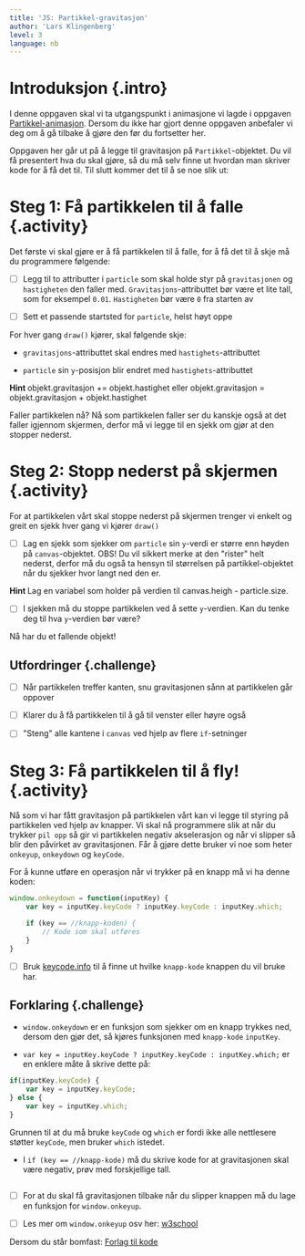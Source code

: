 ```yaml
---
title: 'JS: Partikkel-gravitasjon'
author: 'Lars Klingenberg'
level: 3
language: nb
---
```



# Introduksjon {.intro}

I denne oppgaven skal vi ta utgangspunkt i animasjone vi lagde i oppgaven
[Partikkel-animasjon](../partikkel_animasjon/partikkel_animasjon.html). Dersom
du ikke har gjort denne oppgaven anbefaler vi deg om å gå tilbake å gjøre den
før du fortsetter her.

Oppgaven her går ut på å legge til gravitasjon på `Partikkel`-objektet. Du vil
få presentert hva du skal gjøre, så du må selv finne ut hvordan man skriver kode
for å få det til. Til slutt kommer det til å se noe slik ut:

<script>


        var canvas, ctx;

        var particle = {
            x: 125,
            y: 0,
            gravity: 0.05,
            gravitySpeed: 0,
            size: 10

        };

        window.onload = function() {
            canvas = document.getElementById("canvas");
            ctx = canvas.getContext("2d");
            setInterval(draw, 30);
        };


        function draw() {
            ctx.clearRect(0,0,250,250);

            ctx.fillStyle = 'red';
            ctx.fillRect(particle.x, particle.y,particle.size,particle.size);

            particle.gravitySpeed += particle.gravity;
            particle.y += particle.gravitySpeed;

            kant = canvas.height - particle.size;
            if(particle.y > kant){
                particle.y = kant;
                particle.gravitySpeed = 0;

                setTimeout(function() { particle.y = 0; }, 2000);
            }

        }

</script>

<canvas id="canvas" width="250" height="250"></canvas>


# Steg 1: Få partikkelen til å falle {.activity}

Det første vi skal gjøre er å få partikkelen til å falle, for å få det til å
skje må du programmere følgende:

- [ ] Legg til to attributter i `particle` som skal holde styr på
      `gravitasjonen` og `hastigheten` den faller med.
      `Gravitasjons`-attributtet bør være et lite tall, som for eksempel `0.01`.
      `Hastigheten` bør være `0` fra starten av

- [ ] Sett et passende startsted for `particle`, helst høyt oppe

For hver gang `draw()` kjører, skal følgende skje:

- `gravitasjons`-attributtet skal endres med `hastighets`-attributtet

- `particle` sin `y`-posisjon blir endret med `hastighets`-attributtet

<toggle>
    <strong> Hint </strong>
    <hide>
    objekt.gravitasjon += objekt.hastighet eller objekt.gravitasjon = objekt.gravitasjon + objekt.hastighet
    </hide>
</toggle>

Faller partikkelen nå? Nå som partikkelen faller ser du kanskje også at det
faller igjennom skjermen, derfor må vi legge til en sjekk om gjør at den stopper
nederst.


# Steg 2: Stopp nederst på skjermen {.activity}

For at partikkelen vårt skal stoppe nederst på skjermen trenger vi enkelt og
greit en sjekk hver gang vi kjører `draw()`

- [ ] Lag en sjekk som sjekker om `particle` sin `y`-verdi er større enn høyden
  på `canvas`-objektet. OBS! Du vil sikkert merke at den "rister" helt nederst,
  derfor må du også ta hensyn til størrelsen på partikkel-objektet når du
  sjekker hvor langt ned den er.

<toggle>
    <strong> Hint </strong>
    <hide>
    Lag en variabel som holder på verdien til canvas.heigh - particle.size.
    </hide>
</toggle>

- [ ] I sjekken må du stoppe partikkelen ved å sette `y`-verdien. Kan du tenke
      deg til hva `y`-verdien bør være?

Nå har du et fallende objekt!

## Utfordringer {.challenge}

- [ ] Når partikkelen treffer kanten, snu gravitasjonen sånn at partikkelen går
      oppover

- [ ] Klarer du å få partikkelen til å gå til venster eller høyre også

- [ ] "Steng" alle kantene i `canvas` ved hjelp av flere `if`-setninger


# Steg 3: Få partikkelen til å fly! {.activity}

Nå som vi har fått gravitasjon på partikkelen vårt kan vi legge til styring på
partikkelen ved hjelp av knapper. Vi skal nå programmere slik at når du trykker
`pil opp` så gir vi partikkelen negativ akselerasjon og når vi slipper så blir
den påvirket av gravitasjonen. Får å gjøre dette bruker vi noe som heter
`onkeyup`, `onkeydown` og `keyCode`.

For å kunne utføre en operasjon når vi trykker på en knapp må vi ha denne koden:

```js
window.onkeydown = function(inputKey) {
    var key = inputKey.keyCode ? inputKey.keyCode : inputKey.which;

    if (key == //knapp-koden) {
        // Kode som skal utføres
    }
}
```

- [ ] Bruk [keycode.info](http://keycode.info) til å finne ut hvilke
      `knapp-kode` knappen du vil bruke har.

## Forklaring {.challenge}

- `window.onkeydown` er en funksjon som sjekker om en knapp trykkes ned, dersom
  den gjør det, så kjøres funksjonen med `knapp-kode` `inputKey`.

- `var key = inputKey.keyCode ? inputKey.keyCode : inputKey.which;` er en
  enklere måte å skrive dette på:

```js
if(inputKey.keyCode) {
    var key = inputKey.keyCode;
} else {
    var key = inputKey.which;
}
```

Grunnen til at du må bruke `keyCode` og `which` er fordi ikke alle nettlesere
støtter `keyCode`, men bruker `which` istedet.

+ I `if (key == //knapp-kode)` må du skrive kode for at gravitasjonen skal være
  negativ, prøv med forskjellige tall.

##

- [ ] For at du skal få gravitasjonen tilbake når du slipper knappen må du lage
      en funksjon for `window.onkeyup`.

- [ ] Les mer om `window.onkeyup` osv her:
      [w3school](http://www.w3schools.com/jsref/event_onkeydown.asp)


Dersom du står bomfast: [Forlag til
kode](https://jsbin.com/sezumakiyo/edit?html,output)

